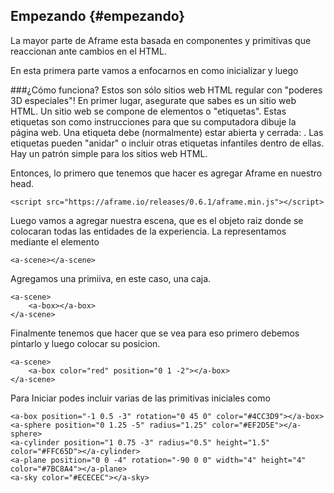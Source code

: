 ## Empezando {#empezando}

La mayor parte de Aframe esta basada en componentes y primitivas que reaccionan ante cambios en el HTML.

En esta primera parte vamos a enfocarnos en como inicializar y luego 

###¿Cómo funciona?
Estos son sólo sitios web HTML regular con "poderes 3D especiales"! 
En primer lugar, asegurate que sabes es un sitio web HTML.
Un sitio web se compone de elementos o "etiquetas". 
Estas etiquetas son como instrucciones para que su computadora dibuje la página web. 
Una etiqueta debe (normalmente) estar abierta y cerrada: <algo> </algo>. 
Las etiquetas pueden "anidar" o incluir otras etiquetas infantiles dentro de ellas.
Hay un patrón simple para los sitios web HTML. 

Entonces, lo primero que tenemos que hacer es agregar Aframe en nuestro head.

```
<script src="https://aframe.io/releases/0.6.1/aframe.min.js"></script>
```

Luego vamos a agregar nuestra escena, que es el objeto raiz donde se colocaran todas las entidades de la experiencia. La representamos mediante el elemento 
<a-scene>

```
<a-scene></a-scene>
```

Agregamos una primiiva, en este caso, una caja.

```
<a-scene>
    <a-box></a-box>
</a-scene>
```


Finalmente tenemos que hacer que se vea para eso primero debemos pintarlo y luego colocar su posicion.

```
<a-scene>
    <a-box color="red" position="0 1 -2"></a-box>
</a-scene>
 ```


Para Iniciar podes incluir varias de las primitivas iniciales como 
 ```
<a-box position="-1 0.5 -3" rotation="0 45 0" color="#4CC3D9"></a-box>
<a-sphere position="0 1.25 -5" radius="1.25" color="#EF2D5E"></a-sphere>
<a-cylinder position="1 0.75 -3" radius="0.5" height="1.5" color="#FFC65D"></a-cylinder>
<a-plane position="0 0 -4" rotation="-90 0 0" width="4" height="4" color="#7BC8A4"></a-plane>
<a-sky color="#ECECEC"></a-sky>

```